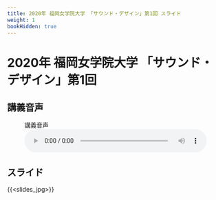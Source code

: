```yaml
---
title: 2020年 福岡女学院大学 「サウンド・デザイン」第1回 スライド
weight: 1
bookHidden: true
---
```


# 2020年 福岡女学院大学 「サウンド・デザイン」第1回

## 講義音声

<figure>
    <figcaption>講義音声</figcaption>
    <audio
        controls preload="metadata" 
         style="width:100%;">
        <source src="/docs/2020/fukujo-sounddesign/class-1/sounddesign-1.opus">
        <source src="/docs/2020/fukujo-sounddesign/class-1/sounddesign-1.aac">
            Your browser does not support the
            <code>audio</code> element.
    </audio>
</figure>

## スライド

{{<slides_jpg>}}